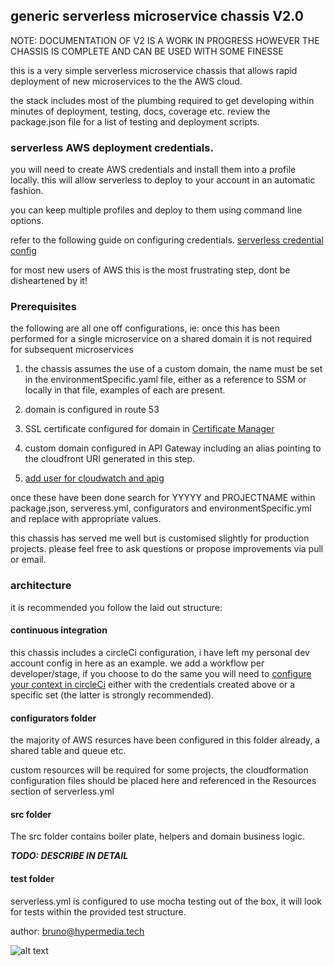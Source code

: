 ## generic serverless microservice chassis V2.0

NOTE: DOCUMENTATION OF V2 IS A WORK IN PROGRESS HOWEVER THE CHASSIS IS COMPLETE AND CAN BE USED WITH SOME FINESSE

this is a very simple serverless microservice chassis that allows rapid deployment of new microservices to the the AWS cloud.

the stack includes most of the plumbing required to get developing within minutes of deployment, testing, docs, coverage etc. review the package.json file for a list of testing and deployment scripts.

### serverless AWS deployment credentials.

you will need to create AWS credentials and install them into a profile locally. this will allow serverless to deploy to your account in an automatic fashion.

you can keep multiple profiles and deploy to them using command line options.

refer to the following guide on configuring credentials.
[serverless credential config](https://serverless.com/framework/docs/providers/aws/guide/credentials/)

for most new users of AWS this is the most frustrating step, dont be disheartened by it!

### Prerequisites

the following are all one off configurations, ie: once this has been performed for a single microservice on a shared domain it is not required for subsequent microservices

1) the chassis assumes the use of a custom domain, the name must be set in the environmentSpecific.yaml file, either as a reference to SSM or locally in that file, examples of each are present.

2) domain is configured in route 53

3) SSL certificate configured for domain in [Certificate Manager](https://aws.amazon.com/certificate-manager/)

4) custom domain configured in API Gateway including an alias pointing to the cloudfront URI generated in this step.

5) [add user for cloudwatch and apig](https://aws.amazon.com/premiumsupport/knowledge-center/api-gateway-cloudwatch-logs/)

once these have been done search for YYYYY and PROJECTNAME within package.json, serveress.yml, configurators and environmentSpecific.yml and replace with appropriate values.

this chassis has served me well but is customised slightly for production projects. please feel free to ask questions or propose improvements via pull or email.

### architecture

it is recommended you follow the laid out structure:

#### continuous integration

this chassis includes a circleCi configuration, i have left my personal dev account config in here as an example. we add a workflow per developer/stage, if you choose to do the same you will need to [configure your context in circleCi](https://circleci.com/docs/2.0/contexts/) either with the credentials created above or a specific set (the latter is strongly recommended).

#### configurators folder

the majority of AWS resurces have been configured in this folder already, a shared table and queue etc.

custom resources will be required for some projects, the cloudformation configuration files should be placed here and referenced in the Resources section of serverless.yml

#### src folder

The src folder contains boiler plate, helpers and domain business logic.

***TODO: DESCRIBE IN DETAIL***

#### test folder

serverless.yml is configured to use mocha testing out of the box, it will look for tests within the provided test structure.


author: bruno@hypermedia.tech

![alt text](https://hyper-mega-public.s3.amazonaws.com/hypermediatech-01-high-resolution-dark_500.png "hypermedia.tech" )
